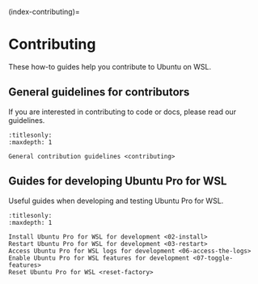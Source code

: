 (index-contributing)=

# Contributing

These how-to guides help you contribute to Ubuntu on WSL.

## General guidelines for contributors

If you are interested in contributing to code or docs, please read our
guidelines.

```{toctree}
:titlesonly:
:maxdepth: 1

General contribution guidelines <contributing>
```

## Guides for developing Ubuntu Pro for WSL

Useful guides when developing and testing Ubuntu Pro for WSL.

```{toctree}
:titlesonly:
:maxdepth: 1

Install Ubuntu Pro for WSL for development <02-install>
Restart Ubuntu Pro for WSL for development <03-restart>
Access Ubuntu Pro for WSL logs for development <06-access-the-logs>
Enable Ubuntu Pro for WSL features for development <07-toggle-features>
Reset Ubuntu Pro for WSL <reset-factory>
```
